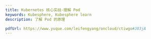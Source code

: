 ```yaml
---
title: Kubernetes 核心实战-理解 Pod
keywords: Kubesphere, Kubesphere learn
description: 了解 Pod 的原理

pdfUrl: https://www.yuque.com/leifengyang/oncloud/ctiwgo#J03jA
---
```

